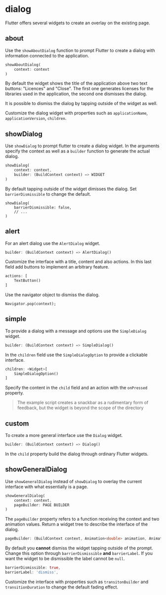# dialog

Flutter offers several widgets to create an overlay on the existing page.

## about

Use the `showAboutDialog` function to prompt Flutter to create a dialog with information connected to the application.

```dart
showAboutDialog(
    context: context
)
```

By default the widget shows the title of the application above two text buttons: "Licences" and "Close". The first one generates licenses for the libraries used in the application, the second one dismisses the dialog.

It is possible to dismiss the dialog by tapping outside of the widget as well.

Customize the dialog widget with properties such as `applicationName`, `applicationVersion`, `children`.

## showDialog

Use `showDialog` to prompt flutter to create a dialog widget. In the arguments specify the context as well as a `builder` function to generate the actual dialog.

```dart
showDialog(
    context: context,
    builder: (BuildContext context) => WIDGET
)
```

By default tapping outside of the widget dimisses the dialog. Set `barrierDismissible` to change the default.

```
showDialog(
    barrierDismissible: false,
    // ...
)
```

## alert

For an alert dialog use the `AlertDialog` widget.

```dart
builder: (BuildContext context) => AlertDialog()
```

Customize the interface with a title, content and also actions. In this last field add buttons to implement an arbitrary feature.

```dart
actions: [
    TextButton()
]
```

Use the navigator object to dismiss the dialog.

```
Navigator.pop(context);
```

## simple

To provide a dialog with a message and options use the `SimpleDialog` widget.

```dart
builder: (BuildContext context) => SimpleDialog()
```

In the `children` field use the `SimpleDialogOption` to provide a clickable interface.

```dart
children: <Widget>[
    SimpleDialogOption()
]
```

Specify the content in the `child` field and an action with the `onPressed` property.

> The example script creates a snackbar as a rudimentary form of feedback, but the widget is beyond the scope of the directory

## custom

To create a more general interface use the `Dialog` widget.

```dart
builder: (BuildContext context) => Dialog()
```

In the `child` property build the dialog through ordinary Flutter widgets.

## showGeneralDialog

Use `showGeneralDialog` instead of `showDialog` to overlay the current interface with what essentially is a page.

```dart
showGeneralDialog(
    context: context,
    pageBuilder: PAGE BUILDER
)
```

The `pageBuilder` property refers to a function receiving the context and two animation values. Return a widget tree to describe the interface of the dialog.

```dart
pageBuilder: (BuildContext context, Animation<double> animation, Animation<double> secondaryAnimation) => Dialog()
```

By default you **cannot** dismiss the widget tapping outside of the prompt. Change this option through `barrierDismissible` **and** `barrierLabel`. If you want the widget to be dismissible the label cannot be `null`.

```dart
barrierDismissible: true,
barrierLabel: 'dismiss',
```

Customize the interface with properties such as `transitonBuilder` and `transitionDuration` to change the default fading effect.
